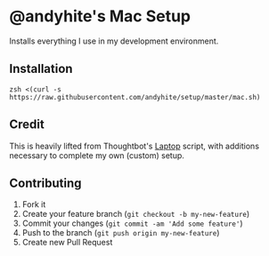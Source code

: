 # @andyhite's Mac Setup

Installs everything I use in my development environment.

## Installation

    zsh <(curl -s https://raw.githubusercontent.com/andyhite/setup/master/mac.sh)

## Credit

This is heavily lifted from Thoughtbot's
[Laptop](https://github.com/thoughtbot/laptop) script, with additions
necessary to complete my own (custom) setup.

## Contributing

1. Fork it
2. Create your feature branch (`git checkout -b my-new-feature`)
3. Commit your changes (`git commit -am 'Add some feature'`)
4. Push to the branch (`git push origin my-new-feature`)
5. Create new Pull Request
